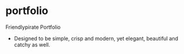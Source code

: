 # portfolio

Friendlypirate Portfolio

- Designed to be simple, crisp and modern, yet elegant, beautiful and catchy as well.